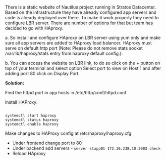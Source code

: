 There is a static website of Nautilus project running in Stratos Datacenter. Based on the infrastructure they have already configured app servers and code is already deployed over there. To make it work properly they need to configure LBR server. There are number of options for that but team has decided to go with HAproxy.


a. So install and configure HAproxy on LBR server using yum only and make sure all app servers are added to HAproxy load balancer. HAproxy must serve on default http port (Note: Please do not remove stats socket /var/lib/haproxy/stats entry from haproxy default config.).

b. You can access the website on LBR link, to do so click on the + button on top of your terminal and select option Select port to view on Host 1 and after adding port 80 click on Display Port.

**Solution:**

Find the httpd port in app hosts in /etc/http/conf/httpd.conf

Install HAProxy:
``` yum install -y haproxy

systemctl start haproxy
systemctl status haproxy
systemctl enable haproxy
```

Make changes to HAProxy config at /etc/haproxy/haproxy.cfg

- Under frontend change port to 80
- Under backend add servers - `server stapp01 172.16.238.10:3003 check`
 - Reload HAproxy
